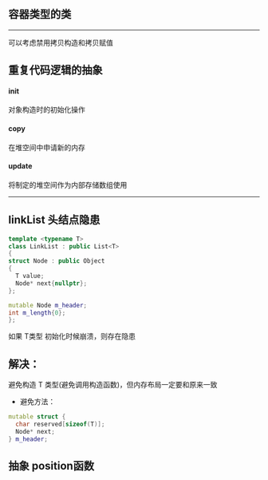 ## 容器类型的类
---
可以考虑禁用拷贝构造和拷贝赋值

## 重复代码逻辑的抽象
#### init
对象构造时的初始化操作

#### copy
在堆空间中申请新的内存

#### update
将制定的堆空间作为内部存储数组使用


---
## linkList 头结点隐患
```C++
template <typename T>
class LinkList : public List<T>
{
struct Node : public Object
{
  T value;
  Node* next{nullptr};
};

mutable Node m_header;
int m_length{0};
};
```
如果 T类型 初始化时候崩溃，则存在隐患

## 解决：
避免构造 T 类型(避免调用构造函数)，但内存布局一定要和原来一致
* 避免方法：
```C++
mutable struct {
  char reserved[sizeof(T)];
  Node* next;
} m_header;
```

## 抽象 position函数
